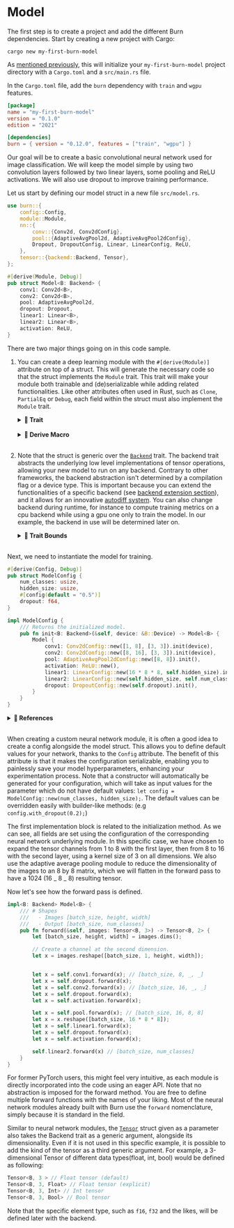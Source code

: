 # Model

The first step is to create a project and add the different Burn dependencies. Start by creating a
new project with Cargo:

```console
cargo new my-first-burn-model
```

As [mentioned previously](../getting-started.md#creating-a-burn-application), this will initialize
your `my-first-burn-model` project directory with a `Cargo.toml` and a `src/main.rs` file.

In the `Cargo.toml` file, add the `burn` dependency with `train` and `wgpu` features.

```toml
[package]
name = "my-first-burn-model"
version = "0.1.0"
edition = "2021"

[dependencies]
burn = { version = "0.12.0", features = ["train", "wgpu"] }
```

Our goal will be to create a basic convolutional neural network used for image classification. We
will keep the model simple by using two convolution layers followed by two linear layers, some
pooling and ReLU activations. We will also use dropout to improve training performance.

Let us start by defining our model struct in a new file `src/model.rs`.

```rust , ignore
use burn::{
    config::Config,
    module::Module,
    nn::{
        conv::{Conv2d, Conv2dConfig},
        pool::{AdaptiveAvgPool2d, AdaptiveAvgPool2dConfig},
        Dropout, DropoutConfig, Linear, LinearConfig, ReLU,
    },
    tensor::{backend::Backend, Tensor},
};

#[derive(Module, Debug)]
pub struct Model<B: Backend> {
    conv1: Conv2d<B>,
    conv2: Conv2d<B>,
    pool: AdaptiveAvgPool2d,
    dropout: Dropout,
    linear1: Linear<B>,
    linear2: Linear<B>,
    activation: ReLU,
}
```

There are two major things going on in this code sample.

1. You can create a deep learning module with the `#[derive(Module)]` attribute on top of a struct.
   This will generate the necessary code so that the struct implements the `Module` trait. This
   trait will make your module both trainable and (de)serializable while adding related
   functionalities. Like other attributes often used in Rust, such as `Clone`, `PartialEq` or
   `Debug`, each field within the struct must also implement the `Module` trait.

   <details>
   <summary><strong>🦀 Trait</strong></summary>

   Traits are a powerful and flexible Rust language feature. They provide a way to define shared
   behavior for a particular type, which can be shared with other types.

   A type's behavior consists of the methods called on that type. Since all `Module`s should
   implement the same functionality, it is defined as a trait. Implementing a trait on a particular
   type usually requires the user to implement the defined behaviors of the trait for their types,
   though that is not the case here as explained above with the `derive` attribute. Check out the
   [explainer below](#derive-attribute) to learn why.

   For more details on traits, take a look at the
   [associated chapter](https://doc.rust-lang.org/book/ch10-02-traits.html) in the Rust Book.
   </details><br>

   <details id="derive-attribute">
   <summary><strong>🦀 Derive Macro</strong></summary>

   The `derive` attribute allows traits to be implemented easily by generating code that will
   implement a trait with its own default implementation on the type that was annotated with the
   `derive` syntax.

   This is accomplished through a feature of Rust called
   [procedural macros](https://doc.rust-lang.org/reference/procedural-macros.html), which allow us
   to run code at compile time that operates over Rust syntax, both consuming and producing Rust
   syntax. Using the attribute `#[my_macro]`, you can effectively extend the provided code. You will
   see that the derive macro is very frequently employed to recursively implement traits, where the
   implementation consists of the composition of all fields.

   In this example, we want to derive the [`Module`](../building-blocks/module.md) and `Debug`
   traits.

   ```rust, ignore
   #[derive(Module, Debug)]
   pub struct MyCustomModule<B: Backend> {
       linear1: Linear<B>,
       linear2: Linear<B>,
       activation: ReLU,
   }
   ```

   The basic `Debug` implementation is provided by the compiler to format a value using the `{:?}`
   formatter. For ease of use, the `Module` trait implementation is automatically handled by Burn so
   you don't have to do anything special. It essentially acts as parameter container.

   For more details on derivable traits, take a look at the Rust
   [appendix](https://doc.rust-lang.org/book/appendix-03-derivable-traits.html),
   [reference](https://doc.rust-lang.org/reference/attributes/derive.html) or
   [example](https://doc.rust-lang.org/rust-by-example/trait/derive.html).
   </details><br>

2. Note that the struct is generic over the [`Backend`](../building-blocks/backend.md) trait. The
   backend trait abstracts the underlying low level implementations of tensor operations, allowing
   your new model to run on any backend. Contrary to other frameworks, the backend abstraction isn't
   determined by a compilation flag or a device type. This is important because you can extend the
   functionalities of a specific backend (see
   [backend extension section](../advanced/backend-extension)), and it allows for an innovative
   [autodiff system](../building-blocks/autodiff.md). You can also change backend during runtime,
   for instance to compute training metrics on a cpu backend while using a gpu one only to train the
   model. In our example, the backend in use will be determined later on.

   <details>
   <summary><strong>🦀 Trait Bounds</strong></summary>

   Trait bounds provide a way for generic items to restrict which types are used as their
   parameters. The trait bounds stipulate what functionality a type implements. Therefore, bounding
   restricts the generic to types that conform to the bounds. It also allows generic instances to
   access the methods of traits specified in the bounds.

   For a simple but concrete example, check out the
   [Rust By Example on bounds](https://doc.rust-lang.org/rust-by-example/generics/bounds.html).

   In Burn, the `Backend` trait enables you to run tensor operations using different implementations
   as it abstracts tensor, device and element types. The
   [getting started example](../getting-started.md#writing-a-code-snippet) illustrates the advantage
   of having a simple API that works for different backend implementations. While it used the WGPU
   backend, you could easily swap it with any other supported backend.

   ```rust, ignore
   // Choose from any of the supported backends.
   // type Backend = Candle<f32, i64>;
   // type Backend = LibTorch<f32>;
   // type Backend = NdArray<f32>;
   type Backend = Wgpu;

   // Creation of two tensors.
   let tensor_1 = Tensor::<Backend, 2>::from_data([[2., 3.], [4., 5.]], &device);
   let tensor_2 = Tensor::<Backend, 2>::ones_like(&tensor_1);

   // Print the element-wise addition (done with the selected backend) of the two tensors.
   println!("{}", tensor_1 + tensor_2);
   ```

   For more details on trait bounds, check out the Rust
   [trait bound section](https://doc.rust-lang.org/book/ch10-02-traits.html#trait-bound-syntax) or
   [reference](https://doc.rust-lang.org/reference/items/traits.html#trait-bounds).

   </details><br>

Next, we need to instantiate the model for training.

```rust , ignore
#[derive(Config, Debug)]
pub struct ModelConfig {
    num_classes: usize,
    hidden_size: usize,
    #[config(default = "0.5")]
    dropout: f64,
}

impl ModelConfig {
    /// Returns the initialized model.
    pub fn init<B: Backend>(&self, device: &B::Device) -> Model<B> {
        Model {
            conv1: Conv2dConfig::new([1, 8], [3, 3]).init(device),
            conv2: Conv2dConfig::new([8, 16], [3, 3]).init(device),
            pool: AdaptiveAvgPool2dConfig::new([8, 8]).init(),
            activation: ReLU::new(),
            linear1: LinearConfig::new(16 * 8 * 8, self.hidden_size).init(device),
            linear2: LinearConfig::new(self.hidden_size, self.num_classes).init(device),
            dropout: DropoutConfig::new(self.dropout).init(),
        }
    }
}
```

<details>
<summary><strong>🦀 References</strong></summary>

In the previous example, the `init()` method signature uses `&` to indicate that the parameter types
are references: `&self`, a reference to the current receiver (`ModelConfig`), and
`device: &B::Device`, a reference to the backend device.

```rust, ignore
pub fn init<B: Backend>(&self, device: &B::Device) -> Model<B> {
    Model {
        // ...
    }
}
```

References in Rust allow us to point to a resource to access its data without owning it. The idea of
ownership is quite core to Rust and is worth
[reading up on](https://doc.rust-lang.org/book/ch04-00-understanding-ownership.html).

In a language like C, memory management is explicit and up to the programmer, which means it is easy
to make mistakes. In a language like Java or Python, memory management is automatic with the help of
a garbage collector. This is very safe and straightforward, but also incurs a runtime cost.

In Rust, memory management is rather unique. Aside from simple types that implement
[`Copy`](https://doc.rust-lang.org/std/marker/trait.Copy.html) (e.g.,
[primitives](https://doc.rust-lang.org/rust-by-example/primitives.html) like integers, floats,
booleans and `char`), every value is _owned_ by some variable called the _owner_. Ownership can be
transferred from one variable to another and sometimes a value can be _borrowed_. Once the _owner_
variable goes out of scope, the value is _dropped_, which means that any memory it allocated can be
freed safely.

Because the method does not own the `self` and `device` variables, the values the references point
to will not be dropped when the reference stops being used (i.e., the scope of the method).

For more information on references and borrowing, be sure to read the
[corresponding chapter](https://doc.rust-lang.org/book/ch04-02-references-and-borrowing.html) in the
Rust Book.

</details><br>

When creating a custom neural network module, it is often a good idea to create a config alongside
the model struct. This allows you to define default values for your network, thanks to the `Config`
attribute. The benefit of this attribute is that it makes the configuration serializable, enabling
you to painlessly save your model hyperparameters, enhancing your experimentation process. Note that
a constructor will automatically be generated for your configuration, which will take as input
values for the parameter which do not have default values:
`let config = ModelConfig::new(num_classes, hidden_size);`. The default values can be overridden
easily with builder-like methods: (e.g `config.with_dropout(0.2);`)

The first implementation block is related to the initialization method. As we can see, all fields
are set using the configuration of the corresponding neural network underlying module. In this
specific case, we have chosen to expand the tensor channels from 1 to 8 with the first layer, then
from 8 to 16 with the second layer, using a kernel size of 3 on all dimensions. We also use the
adaptive average pooling module to reduce the dimensionality of the images to an 8 by 8 matrix,
which we will flatten in the forward pass to have a 1024 (16 _ 8 _ 8) resulting tensor.

Now let's see how the forward pass is defined.

```rust , ignore
impl<B: Backend> Model<B> {
    /// # Shapes
    ///   - Images [batch_size, height, width]
    ///   - Output [batch_size, num_classes]
    pub fn forward(&self, images: Tensor<B, 3>) -> Tensor<B, 2> {
        let [batch_size, height, width] = images.dims();

        // Create a channel at the second dimension.
        let x = images.reshape([batch_size, 1, height, width]);


        let x = self.conv1.forward(x); // [batch_size, 8, _, _]
        let x = self.dropout.forward(x);
        let x = self.conv2.forward(x); // [batch_size, 16, _, _]
        let x = self.dropout.forward(x);
        let x = self.activation.forward(x);

        let x = self.pool.forward(x); // [batch_size, 16, 8, 8]
        let x = x.reshape([batch_size, 16 * 8 * 8]);
        let x = self.linear1.forward(x);
        let x = self.dropout.forward(x);
        let x = self.activation.forward(x);

        self.linear2.forward(x) // [batch_size, num_classes]
    }
}
```

For former PyTorch users, this might feel very intuitive, as each module is directly incorporated
into the code using an eager API. Note that no abstraction is imposed for the forward method. You
are free to define multiple forward functions with the names of your liking. Most of the neural
network modules already built with Burn use the `forward` nomenclature, simply because it is
standard in the field.

Similar to neural network modules, the [`Tensor`](../building-blocks/tensor.md) struct given as a
parameter also takes the Backend trait as a generic argument, alongside its dimensionality. Even if it is not
used in this specific example, it is possible to add the kind of the tensor as a third generic
argument. For example, a 3-dimensional Tensor of different data types(float, int, bool) would be defined as following:

```rust , ignore
Tensor<B, 3 > // Float tensor (default)
Tensor<B, 3, Float> // Float tensor (explicit)
Tensor<B, 3, Int> // Int tensor
Tensor<B, 3, Bool> // Bool tensor
```

Note that the specific element type, such as `f16`, `f32` and the likes, will be defined later with
the backend.
